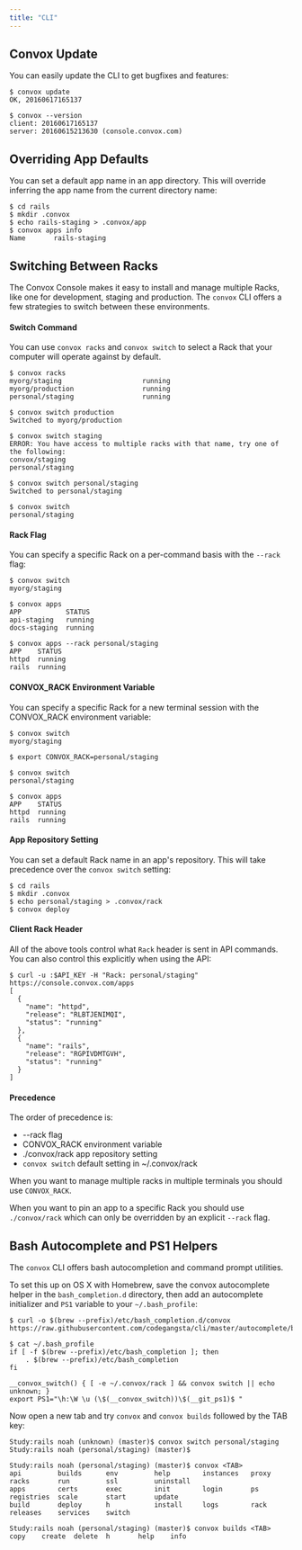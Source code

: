 ```yaml
---
title: "CLI"
---
```


## Convox Update

You can easily update the CLI to get bugfixes and features:

    $ convox update
    OK, 20160617165137

    $ convox --version
    client: 20160617165137
    server: 20160615213630 (console.convox.com)

## Overriding App Defaults

You can set a default app name in an app directory. This will override inferring the app name from the current directory name:

    $ cd rails
    $ mkdir .convox
    $ echo rails-staging > .convox/app
    $ convox apps info
    Name       rails-staging

## Switching Between Racks

The Convox Console makes it easy to install and manage multiple Racks, like one for development, staging and production. The `convox` CLI offers a few strategies to switch between these environments.

#### Switch Command

You can use `convox racks` and `convox switch` to select a Rack that your computer will operate against by default.

    $ convox racks
    myorg/staging                    running    
    myorg/production                 running    
    personal/staging                 running

    $ convox switch production
    Switched to myorg/production

    $ convox switch staging
    ERROR: You have access to multiple racks with that name, try one of the following:
    convox/staging
    personal/staging

    $ convox switch personal/staging
    Switched to personal/staging

    $ convox switch
    personal/staging

#### Rack Flag

You can specify a specific Rack on a per-command basis with the `--rack` flag:

    $ convox switch
    myorg/staging

    $ convox apps
    APP           STATUS 
    api-staging   running
    docs-staging  running

    $ convox apps --rack personal/staging
    APP    STATUS 
    httpd  running
    rails  running

#### CONVOX_RACK Environment Variable 

You can specify a specific Rack for a new terminal session with the CONVOX_RACK environment variable:

    $ convox switch
    myorg/staging

    $ export CONVOX_RACK=personal/staging

    $ convox switch
    personal/staging

    $ convox apps
    APP    STATUS 
    httpd  running
    rails  running

#### App Repository Setting

You can set a default Rack name in an app's repository. This will take precedence over the `convox switch` setting:

    $ cd rails
    $ mkdir .convox
    $ echo personal/staging > .convox/rack
    $ convox deploy

#### Client Rack Header

All of the above tools control what `Rack` header is sent in API commands. You can also control this explicitly when using the API:

    $ curl -u :$API_KEY -H "Rack: personal/staging" https://console.convox.com/apps
    [
      {
        "name": "httpd",
        "release": "RLBTJENIMQI",
        "status": "running"
      },
      {
        "name": "rails",
        "release": "RGPIVDMTGVH",
        "status": "running"
      }
    ]

#### Precedence

The order of precedence is:

* --rack flag
* CONVOX_RACK environment variable
* ./convox/rack app repository setting
* `convox switch` default setting in ~/.convox/rack

When you want to manage multiple racks in multiple terminals you should use `CONVOX_RACK`.

When you want to pin an app to a specific Rack you should use `./convox/rack` which can only be overridden by an explicit `--rack` flag.

## Bash Autocomplete and PS1 Helpers

The `convox` CLI offers bash autocompletion and command prompt utilities.

To set this up on OS X with Homebrew, save the convox autocomplete helper in the `bash_completion.d` directory, then add an autocomplete initializer and `PS1` variable to your `~/.bash_profile`:

    $ curl -o $(brew --prefix)/etc/bash_completion.d/convox https://raw.githubusercontent.com/codegangsta/cli/master/autocomplete/bash_autocomplete

    $ cat ~/.bash_profile
    if [ -f $(brew --prefix)/etc/bash_completion ]; then
        . $(brew --prefix)/etc/bash_completion
    fi

    __convox_switch() { [ -e ~/.convox/rack ] && convox switch || echo unknown; }
    export PS1="\h:\W \u (\$(__convox_switch))\$(__git_ps1)$ "


Now open a new tab and try `convox` and `convox builds` followed by the TAB key:
 
    Study:rails noah (unknown) (master)$ convox switch personal/staging
    Study:rails noah (personal/staging) (master)$ 

    Study:rails noah (personal/staging) (master)$ convox <TAB>
    api         builds      env         help        instances   proxy       racks       run         ssl         uninstall   
    apps        certs       exec        init        login       ps          registries  scale       start       update      
    build       deploy      h           install     logs        rack        releases    services    switch    

    Study:rails noah (personal/staging) (master)$ convox builds <TAB>
    copy    create  delete  h       help    info 